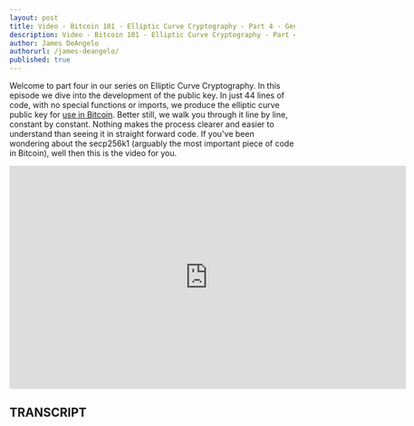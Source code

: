 ```yaml
---
layout: post
title: Video - Bitcoin 101 - Elliptic Curve Cryptography - Part 4 - Generating the Public Key in Python
description: Video - Bitcoin 101 - Elliptic Curve Cryptography - Part 4 - Generating the Public Key in Python
author: James DeAngelo
authorurl: /james-deangelo/
published: true
---
```


<p>Welcome to part four in our series on Elliptic Curve Cryptography. In this episode we dive into the development of the public key. In just 44 lines of code, with no special functions or imports, we produce the elliptic curve public key for <a href="/how-use-bitcoin-anonymously/">use in Bitcoin</a>. Better still, we walk you through it line by line, constant by constant. Nothing makes the process clearer and easier to understand than seeing it in straight forward code. If you've been wondering about the secp256k1 (arguably the most important piece of code in Bitcoin), well then this is the video for you.</p>

<center><iframe width="700" height="394" src="https://www.youtube.com/embed/iB3HcPgm_FI?list=PLzctEq7iZD-7-DgJM604zsndMapn9ff6q" frameborder="0" allowfullscreen></iframe></center>

<h2>TRANSCRIPT</h2>

